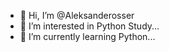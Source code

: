 - 👋 Hi, I’m @Aleksanderosser
- 👀 I’m interested in Python Study...
- 🌱 I’m currently learning Python...


<!---
Aleksanderosser/Aleksanderosser is a ✨ special ✨ repository because its `README.md` (this file) appears on your GitHub profile.
You can click the Preview link to take a look at your changes.
--->
